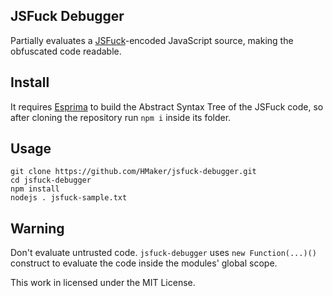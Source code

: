 ## JSFuck Debugger
Partially evaluates a [JSFuck][1]-encoded JavaScript source, making the obfuscated code readable.

## Install
It requires [Esprima][2] to build the Abstract Syntax Tree of the JSFuck code, so after cloning the repository run `npm i` inside its folder.

## Usage
```
git clone https://github.com/HMaker/jsfuck-debugger.git
cd jsfuck-debugger
npm install
nodejs . jsfuck-sample.txt
```

## Warning
Don't evaluate untrusted code. `jsfuck-debugger` uses `new Function(...)()` construct to evaluate the code inside the modules' global scope.

This work in licensed under the MIT License.

[1]: https://en.wikipedia.org/wiki/JSFuck
[2]: https://github.com/jquery/esprima